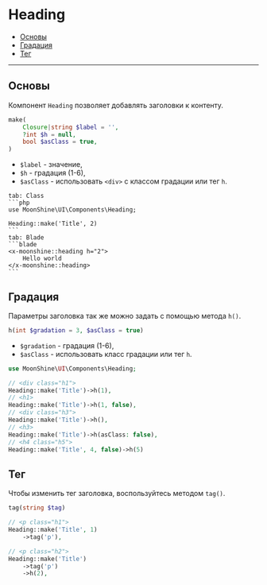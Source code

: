 # Heading

- [Основы](#basics)
- [Градация](#gradation)
- [Тег](#custom-tag)

---

<a name="basics"></a>
## Основы

Компонент `Heading` позволяет добавлять заголовки к контенту.

```php
make(
    Closure|string $label = '',
    ?int $h = null,
    bool $asClass = true,
)
```

- `$label` - значение,
- `$h` - градация (1-6),
- `$asClass` - использовать `<div>` с классом градации или тег `h`.

~~~tabs
tab: Class
```php
use MoonShine\UI\Components\Heading;

Heading::make('Title', 2)
```
tab: Blade
```blade
<x-moonshine::heading h="2">
    Hello world
</x-moonshine::heading>
```
~~~

<a name="gradation"></a>
## Градация

Параметры заголовка так же можно задать с помощью метода `h()`.

```php
h(int $gradation = 3, $asClass = true)
```

- `$gradation` - градация (1-6),
- `$asClass` - использовать класс градации или тег `h`.

```php
use MoonShine\UI\Components\Heading;

// <div class="h1">
Heading::make('Title')->h(1),
// <h1>
Heading::make('Title')->h(1, false),
// <div class="h3">
Heading::make('Title')->h(),
// <h3>
Heading::make('Title')->h(asClass: false),
// <h4 class="h5">
Heading::make('Title', 4, false)->h(5)
```

<a name="custom-tag"></a>
## Тег

Чтобы изменить тег заголовка, воспользуйтесь методом `tag()`.

```php
tag(string $tag)
```

```php
// <p class="h1">
Heading::make('Title', 1)
    ->tag('p'),

// <p class="h2">
Heading::make('Title')
    ->tag('p')
    ->h(2),
```
